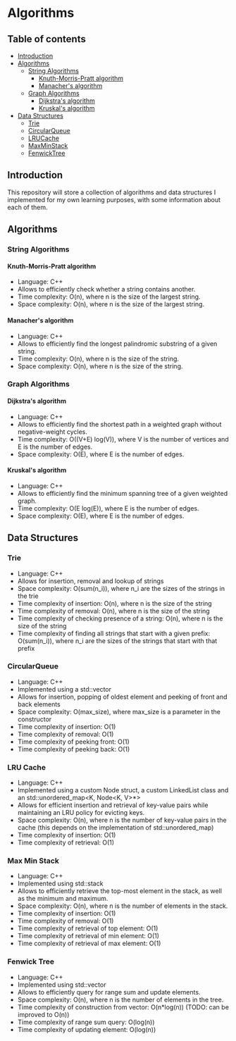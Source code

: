 # Algorithms

## Table of contents
  * [Introduction <a name="user-content-intro"></a>](#introduction-)
  * [Algorithms <a name="user-content-algos"></a>](#algorithms-)
     * [String Algorithms <a name="user-content-stringalgos"></a>](#string-algorithms-)
        * [Knuth-Morris-Pratt algorithm <a name="user-content-kmp"></a>](#knuth-morris-pratt-algorithm-)
        * [Manacher's algorithm <a name="user-content-manacher"></a>](#manachers-algorithm-)
     * [Graph Algorithms <a name="user-content-graphalgos"></a>](#graph-algorithms-)
        * [Dijkstra's algorithm <a name="user-content-dijkstra"></a>](#dijkstras-algorithm-)
        * [Kruskal's algorithm <a name="user-content-kruskal"></a>](#kruskals-algorithm-)
  * [Data Structures <a name="user-content-ds"></a>](#data-structures-)
     * [Trie <a name="user-content-trie"></a>](#trie-)
     * [CircularQueue <a name="user-content-circularqueue"></a>](#circularqueue-)
     * [LRUCache <a name="user-content-lrucache"></a>](#lrucache-)
     * [MaxMinStack <a name="user-content-maxminstack"></a>](#maxminstack-)
     * [FenwickTree <a name="user-content-fenwicktree"></a>](#fenwicktree-)

## Introduction <a name="intro"></a>
This repository will store a collection of algorithms and data structures I implemented for my own learning purposes, with some information about each of them.

## Algorithms <a name="algos"></a>

### String Algorithms <a name="stringalgos"></a>

#### Knuth-Morris-Pratt algorithm <a name="kmp"></a>
* Language: C++
* Allows to efficiently check whether a string contains another.
* Time complexity: O(n), where n is the size of the largest string.
* Space complexity: O(n), where n is the size of the largest string.

#### Manacher's algorithm <a name="manacher"></a>
* Language: C++
* Allows to efficiently find the longest palindromic substring of a given string.
* Time complexity: O(n), where n is the size of the string.
* Space complexity: O(n), where n is the size of the string.

### Graph Algorithms <a name="graphalgos"></a>

#### Dijkstra's algorithm <a name="dijkstra"></a>
* Language: C++
* Allows to efficiently find the shortest path in a weighted graph without negative-weight cycles.
* Time complexity: O((V+E) log(V)), where V is the number of vertices and E is the number of edges.
* Space complexity: O(E), where E is the number of edges.

#### Kruskal's algorithm <a name="kruskal"></a>
* Language: C++
* Allows to efficiently find the minimum spanning tree of a given weighted graph.
* Time complexity: O(E log(E)), where E is the number of edges. 
* Space complexity: O(E), where E is the number of edges.

## Data Structures <a name="ds"></a>

### Trie <a name="trie"></a>
* Language: C++
* Allows for insertion, removal and lookup of strings
* Space complexity: O(sum(n_i)), where n_i are the sizes of the strings in the trie
* Time complexity of insertion: O(n), where n is the size of the string
* Time complexity of removal: O(n), where n is the size of the string
* Time complexity of checking presence of a string: O(n), where n is the size of the string
* Time complexity of finding all strings that start with a given prefix: O(sum(n_i)), where n_i are the sizes of the strings that start with that prefix

### CircularQueue <a name="circularqueue"></a>
* Language: C++
* Implemented using a std::vector<T>
* Allows for insertion, popping of oldest element and peeking of front and back elements
* Space complexity: O(max_size), where max_size is a parameter in the constructor
* Time complexity of insertion: O(1)
* Time complexity of removal: O(1)
* Time complexity of peeking front: O(1)
* Time complexity of peeking back: O(1)

### LRU Cache <a name="lrucache"></a>
* Language: C++
* Implemented using a custom Node struct, a custom LinkedList class and an std::unordered_map<K, Node<K, V>*>
* Allows for efficient insertion and retrieval of key-value pairs while maintaining an LRU policy for evicting keys.
* Space complexity: O(n), where n is the number of key-value pairs in the cache (this depends on the implementation of std::unordered_map)
* Time complexity of insertion: O(1)
* Time complexity of retrieval: O(1)

### Max Min Stack <a name="maxminstack"></a>
* Language: C++
* Implemented using std::stack<T>
* Allows to efficiently retrieve the top-most element in the stack, as well as the minimum and maximum.
* Space complexity: O(n), where n is the number of elements in the stack.
* Time complexity of insertion: O(1)
* Time complexity of removal: O(1)
* Time complexity of retrieval of top element: O(1)
* Time complexity of retrieval of min element: O(1)
* Time complexity of retrieval of max element: O(1)

### Fenwick Tree <a name="fenwicktree"></a>
* Language: C++
* Implemented using std::vector<int>
* Allows to efficiently query for range sum and update elements.
* Space complexity: O(n), where n is the number of elements in the tree.
* Time complexity of construction from vector: O(n*log(n)) (TODO: can be improved to O(n))
* Time complexity of range sum query: O(log(n)) 
* Time complexity of updating element: O(log(n))
